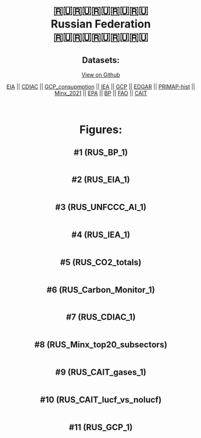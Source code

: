 
<center>
<h1 align="center">
🇷🇺🇷🇺🇷🇺🇷🇺🇷🇺
<br>
Russian Federation
<br>
🇷🇺🇷🇺🇷🇺🇷🇺🇷🇺
</h1>
<h2>Datasets:</h2>
<p><a href="https://github.com/dquintani/GreenhouseData/tree/master/country_data/RUS_Russian Federation/data">View on Github</a>
<br></p><p><a href="data/RUS_EIA.csv">EIA</a> || <a href="data/RUS_CDIAC.csv">CDIAC</a> || <a href="data/RUS_GCP_consupmption.csv">GCP_consupmption</a> || <a href="data/RUS_IEA.csv">IEA</a> || <a href="data/RUS_GCP.csv">GCP</a> || <a href="data/RUS_EDGAR.csv">EDGAR</a> || <a href="data/RUS_PRIMAP-hist.csv">PRIMAP-hist</a> || <a href="data/RUS_Minx_2021.csv">Minx_2021</a> || <a href="data/RUS_EPA.csv">EPA</a> || <a href="data/RUS_BP.csv">BP</a> || <a href="data/RUS_FAO.csv">FAO</a> || <a href="data/RUS_CAIT.csv">CAIT</a></p><p><br></p>
<h1>Figures:</h1><h2>#1 (RUS_BP_1)</h2>
<p><img alt="" src="figures/RUS_BP_1.png" /></p><h2>#2 (RUS_EIA_1)</h2>
<p><img alt="" src="figures/RUS_EIA_1.png" /></p><h2>#3 (RUS_UNFCCC_AI_1)</h2>
<p><img alt="" src="figures/RUS_UNFCCC_AI_1.png" /></p><h2>#4 (RUS_IEA_1)</h2>
<p><img alt="" src="figures/RUS_IEA_1.png" /></p><h2>#5 (RUS_CO2_totals)</h2>
<p><img alt="" src="figures/RUS_CO2_totals.png" /></p><h2>#6 (RUS_Carbon_Monitor_1)</h2>
<p><img alt="" src="figures/RUS_Carbon_Monitor_1.png" /></p><h2>#7 (RUS_CDIAC_1)</h2>
<p><img alt="" src="figures/RUS_CDIAC_1.png" /></p><h2>#8 (RUS_Minx_top20_subsectors)</h2>
<p><img alt="" src="figures/RUS_Minx_top20_subsectors.png" /></p><h2>#9 (RUS_CAIT_gases_1)</h2>
<p><img alt="" src="figures/RUS_CAIT_gases_1.png" /></p><h2>#10 (RUS_CAIT_lucf_vs_nolucf)</h2>
<p><img alt="" src="figures/RUS_CAIT_lucf_vs_nolucf.png" /></p><h2>#11 (RUS_GCP_1)</h2>
<p><img alt="" src="figures/RUS_GCP_1.png" /></p>